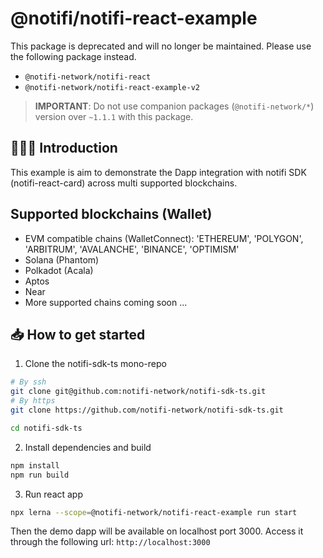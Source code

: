 # @notifi/notifi-react-example

This package is deprecated and will no longer be maintained.
Please use the following package instead.

- `@notifi-network/notifi-react`
- `@notifi-network/notifi-react-example-v2`

> **IMPORTANT**: Do not use companion packages (`@notifi-network/*`) version over `~1.1.1` with this package.

## 🙋🏻‍♀️ Introduction

This example is aim to demonstrate the Dapp integration with notifi SDK (notifi-react-card) across multi supported blockchains.

## Supported blockchains (Wallet)

- EVM compatible chains (WalletConnect): 'ETHEREUM', 'POLYGON', 'ARBITRUM', 'AVALANCHE', 'BINANCE', 'OPTIMISM'
- Solana (Phantom)
- Polkadot (Acala)
- Aptos
- Near
- More supported chains coming soon ...

## 📥 How to get started

1. Clone the notifi-sdk-ts mono-repo

```bash
# By ssh
git clone git@github.com:notifi-network/notifi-sdk-ts.git
# By https
git clone https://github.com/notifi-network/notifi-sdk-ts.git

cd notifi-sdk-ts
```

2. Install dependencies and build

```bash
npm install
npm run build
```

3. Run react app

```bash
npx lerna --scope=@notifi-network/notifi-react-example run start
```

Then the demo dapp will be available on localhost port 3000. Access it through the following url:
`http://localhost:3000`
